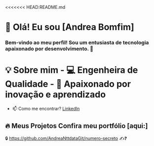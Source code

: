 <<<<<<< HEAD:README.md
# 👋 Olá! Eu sou [Andrea Bomfim]  
### Bem-vindo ao meu perfil! Sou um entusiasta de tecnologia apaixonado por desenvolvimento. 🚀  
# 💡 Sobre mim   - 💻 Engenheira de Qualidade  - 🎯 Apaixonado por inovação e aprendizado
- 📫 Como me encontrar? [LinkedIn](www.linkedin.com/in/andreabomfim)  
## 🔥 Meus Projetos   Confira meu portfólio [aqui:]
🔒 https://github.com/AndreaNttdataGit/numero-secreto ✍️❓


